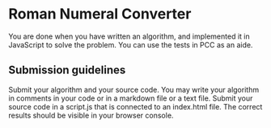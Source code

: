 # Roman Numeral Converter
You are done when you have written an algorithm, and implemented it in JavaScript to solve the problem. You can use the tests in PCC as an aide.

## Submission guidelines
Submit your algorithm and your source code. You may write your algorithm in comments in your code or in a markdown file or a text file. Submit your source code in a script.js that is connected to an index.html file. The correct results should be visible in your browser console.